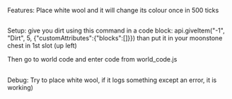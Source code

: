 Features:
Place white wool and it will change its colour once in 500 ticks
##
Setup:
give you dirt using this command in a code block:
api.giveItem("-1", "Dirt", 5, {"customAttributes":{"blocks":[]}})
than put it in your moonstone chest in 1st slot (up left)

Then go to world code and enter code from world_code.js

##
Debug:
Try to place white wool, if it logs something except an error, it is working)
